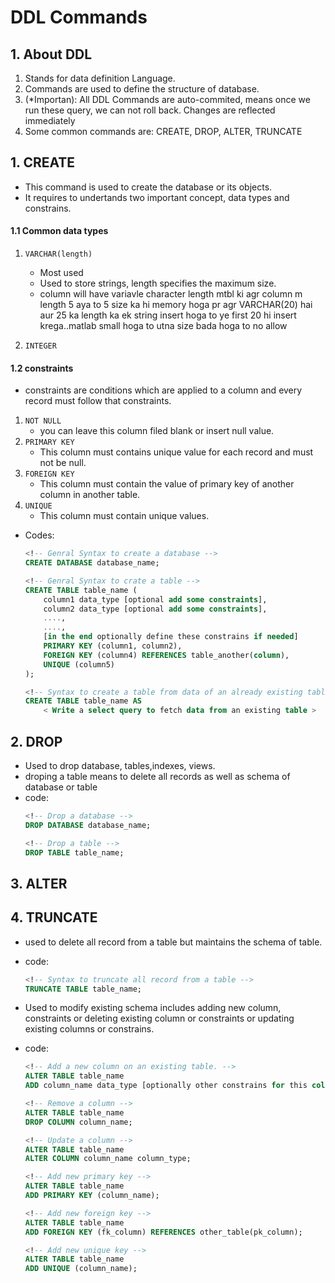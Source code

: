 # DDL Commands 

## 1. About DDL 
1. Stands for data definition Language.
2. Commands are used to define the structure of database.
3. (*Importan): All DDL Commands are auto-commited, means once we run these query, we can not roll back. Changes are reflected immediately
4. Some common commands are: CREATE, DROP, ALTER, TRUNCATE

## 1. CREATE 
- This command is used to create the database or its objects.
- It requires to undertands two important concept, data types and constrains.

#### 1.1 Common data types
1. `VARCHAR(length)`
	- Most used 
	- Used to store strings, length specifies the maximum size.
	- column will  have variavle character length mtbl ki agr column m length 5 aya to 5 size ka hi memory hoga pr agr VARCHAR(20) hai aur 25 ka length ka ek string insert hoga to ye first 20 hi insert krega..matlab small hoga to utna size bada hoga to no allow

2. `INTEGER`

#### 1.2 constraints
- constraints are conditions which are applied to a column and every record must follow that constraints.
1. `NOT NULL`
	- you can leave this column filed blank or insert null value.
2. `PRIMARY KEY` 
	- This column must contains unique value for each record and must not be null.
3. `FOREIGN KEY`
	- This column must contain the value of primary key of another column in another table.
4. `UNIQUE`
	- This column must contain unique values. 
	
- Codes:
	```sql
	<!-- Genral Syntax to create a database -->
	CREATE DATABASE database_name;

	<!-- Genral Syntax to crate a table -->
	CREATE TABLE table_name (
		column1 data_type [optional add some constraints],
		column2 data_type [optional add some constraints],
		....,
		....,
		[in the end optionally define these constrains if needed]
		PRIMARY KEY (column1, column2),
		FOREIGN KEY (column4) REFERENCES table_another(column),
		UNIQUE (column5)
	);

	<!-- Syntax to create a table from data of an already existing table. -->
	CREATE TABLE table_name AS 
		< Write a select query to fetch data from an existing table >
	``` 

## 2. DROP 
- Used to drop database, tables,indexes, views.
- droping a table means to delete all records as well as schema of database or table
- code:
	```sql 
	<!-- Drop a database -->
	DROP DATABASE database_name;

	<!-- Drop a table -->
	DROP TABLE table_name;
	```
## 3. ALTER 

## 4. TRUNCATE
- used to delete all record from a table but maintains the schema of table.
- code:
	```sql
	<!-- Syntax to truncate all record from a table -->
	TRUNCATE TABLE table_name;
	```

- Used to modify existing schema includes adding new column, constraints or deleting existing column or constraints or updating existing columns or constrains.
- code:
	```sql
	<!-- Add a new column on an existing table. -->
	ALTER TABLE table_name 
	ADD column_name data_type [optionally other constrains for this column]

	<!-- Remove a column -->
	ALTER TABLE table_name 
	DROP COLUMN column_name;

	<!-- Update a column -->
	ALTER TABLE table_name
	ALTER COLUMN column_name column_type;

	<!-- Add new primary key -->
	ALTER TABLE table_name
	ADD PRIMARY KEY (column_name);

	<!-- Add new foreign key -->
	ALTER TABLE table_name
	ADD FOREIGN KEY (fk_column) REFERENCES other_table(pk_column);

	<!-- Add new unique key -->
	ALTER TABLE table_name
	ADD UNIQUE (column_name);
	```






        
